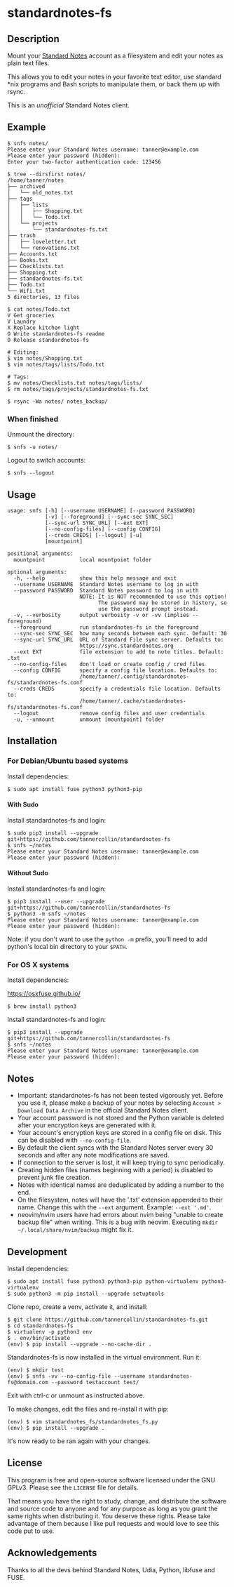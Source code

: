 # standardnotes-fs

## Description
Mount your [Standard Notes](https://standardnotes.org/) account as a filesystem and edit your notes as plain text files.

This allows you to edit your notes in your favorite text editor, use standard \*nix programs and Bash scripts to manipulate them, or back them up with rsync.

This is an _unofficial_ Standard Notes client.

## Example

```text
$ snfs notes/
Please enter your Standard Notes username: tanner@example.com
Please enter your password (hidden): 
Enter your two-factor authentication code: 123456

$ tree --dirsfirst notes/
/home/tanner/notes
├── archived
│   └── old_notes.txt
├── tags
│   ├── lists
│   │   ├── Shopping.txt
│   │   └── Todo.txt
│   └── projects
│       └── standardnotes-fs.txt
├── trash
│   ├── loveletter.txt
│   └── renovations.txt
├── Accounts.txt
├── Books.txt
├── Checklists.txt
├── Shopping.txt
├── standardnotes-fs.txt
├── Todo.txt
└── Wifi.txt
5 directories, 13 files

$ cat notes/Todo.txt
V Get groceries
V Laundry
X Replace kitchen light
O Write standardnotes-fs readme
O Release standardnotes-fs

# Editing:
$ vim notes/Shopping.txt
$ vim notes/tags/lists/Todo.txt

# Tags:
$ mv notes/Checklists.txt notes/tags/lists/
$ rm notes/tags/projects/standardnotes-fs.txt

$ rsync -Wa notes/ notes_backup/
```

### When finished

Unmount the directory:
```text
$ snfs -u notes/
```

Logout to switch accounts:
```text
$ snfs --logout
```

## Usage
```text
usage: snfs [-h] [--username USERNAME] [--password PASSWORD]
            [-v] [--foreground] [--sync-sec SYNC_SEC]
            [--sync-url SYNC_URL] [--ext EXT]
            [--no-config-files] [--config CONFIG]
            [--creds CREDS] [--logout] [-u]
            [mountpoint]

positional arguments:
  mountpoint           local mountpoint folder

optional arguments:
  -h, --help           show this help message and exit
  --username USERNAME  Standard Notes username to log in with
  --password PASSWORD  Standard Notes password to log in with
                       NOTE: It is NOT recommended to use this option!
                             The password may be stored in history, so
                             use the password prompt instead.
  -v, --verbosity      output verbosity -v or -vv (implies --foreground)
  --foreground         run standardnotes-fs in the foreground
  --sync-sec SYNC_SEC  how many seconds between each sync. Default: 30
  --sync-url SYNC_URL  URL of Standard File sync server. Defaults to:
                       https://sync.standardnotes.org
  --ext EXT            file extension to add to note titles. Default: .txt
  --no-config-files    don't load or create config / cred files
  --config CONFIG      specify a config file location. Defaults to:
                       /home/tanner/.config/standardnotes-fs/standardnotes-fs.conf
  --creds CREDS        specify a credentials file location. Defaults to:
                       /home/tanner/.cache/standardnotes-fs/standardnotes-fs.conf
  --logout             remove config files and user credentials
  -u, --unmount        unmount [mountpoint] folder

```

## Installation
### For Debian/Ubuntu based systems

Install dependencies:
```text
$ sudo apt install fuse python3 python3-pip
```

#### With Sudo

Install standardnotes-fs and login:
```text
$ sudo pip3 install --upgrade git+https://github.com/tannercollin/standardnotes-fs
$ snfs ~/notes
Please enter your Standard Notes username: tanner@example.com
Please enter your password (hidden): 
```

#### Without Sudo

Install standardnotes-fs and login:
```text
$ pip3 install --user --upgrade git+https://github.com/tannercollin/standardnotes-fs
$ python3 -m snfs ~/notes
Please enter your Standard Notes username: tanner@example.com
Please enter your password (hidden): 
```

Note: if you don't want to use the `python -m` prefix, you'll need to add python's local bin directory to your `$PATH`.

### For OS X systems

Install dependencies:

https://osxfuse.github.io/
```text
$ brew install python3
```

Install standardnotes-fs and login:
```text
$ pip3 install --upgrade git+https://github.com/tannercollin/standardnotes-fs
$ snfs ~/notes
Please enter your Standard Notes username: tanner@example.com
Please enter your password (hidden): 
```

## Notes
* Important: standardnotes-fs has not been tested vigorously yet. Before you use it, please make a backup of your notes by selecting `Account > Download Data Archive` in the official Standard Notes client.
* Your account password is not stored and the Python variable is deleted after your encryption keys are generated with it.
* Your account's encryption keys are stored in a config file on disk. This can be disabled with `--no-config-file`.
* By default the client syncs with the Standard Notes server every 30 seconds and after any note modifications are saved.
* If connection to the server is lost, it will keep trying to sync periodically.
* Creating hidden files (names beginning with a period) is disabled to prevent junk file creation.
* Notes with identical names are deduplicated by adding a number to the end.
* On the filesystem, notes will have the '.txt' extension appended to their name. Change this with the `--ext` argument. Example: `--ext '.md'`.
* neovim/nvim users have had errors about nvim being "unable to create backup file" when writing. This is a bug with neovim. Executing `mkdir ~/.local/share/nvim/backup` might fix it.

## Development

Install dependencies:
```text
$ sudo apt install fuse python3 python3-pip python-virtualenv python3-virtualenv
$ sudo python3 -m pip install --upgrade setuptools
```

Clone repo, create a venv, activate it, and install:
```text
$ git clone https://github.com/tannercollin/standardnotes-fs.git
$ cd standardnotes-fs
$ virtualenv -p python3 env
$ . env/bin/activate
(env) $ pip install --upgrade --no-cache-dir .
```

Standardnotes-fs is now installed in the virtual environment. Run it:
```text
(env) $ mkdir test
(env) $ snfs -vv --no-config-file --username standardnotes-fs@domain.com --password testaccount test/
```

Exit with ctrl-c or unmount as instructed above.

To make changes, edit the files and re-install it with pip:
```text
(env) $ vim standardnotes_fs/standardnotes_fs.py
(env) $ pip install --upgrade .
```

It's now ready to be ran again with your changes.

## License
This program is free and open-source software licensed under the GNU GPLv3. Please see the `LICENSE` file for details.

That means you have the right to study, change, and distribute the software and source code to anyone and for any purpose as long as you grant the same rights when distributing it. You deserve these rights. Please take advantage of them because I like pull requests and would love to see this code put to use.

## Acknowledgements
Thanks to all the devs behind Standard Notes, Udia, Python, libfuse and FUSE.
